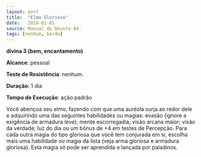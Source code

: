 ```yaml
---
layout: post
title:  "Elmo Glorioso"
date:   2018-01-01
source: Manual do Devoto 84.
tags: [nenhum, bardo]
---
```


**divina 3 (bem, encantamento)**

**Alcance**: pessoal

**Teste de Resistência**: nenhum.

**Duração**: 1 dia

**Tempo de Execução**: ação padrão

Você abençoa seu elmo, fazendo com que uma auréola surja ao redor dele e adquirindo uma das seguintes habilidades ou magias: evasão (ignore a exigência de armadura leve); mente escorregadia; visão arcana maior; visão da verdade; luz do dia ou um bônus de +4 em testes de Percepção. Para cada outra magia do tipo gloriosa que você tem conjurada em si, escolha mais uma habilidade ou magia da lista (veja arma gloriosa e armadura gloriosa). Esta magia só pode ser aprendida e lançada por paladinos.
